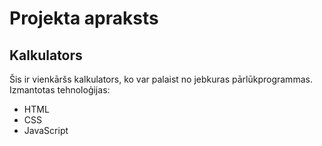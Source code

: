 # Projekta apraksts

## Kalkulators

Šis ir vienkāršs kalkulators, ko var palaist no jebkuras pārlūkprogrammas.
Izmantotas tehnoloģijas:

- HTML
- CSS
- JavaScript
